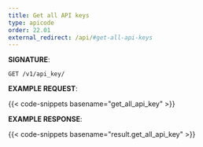 ```yaml
---
title: Get all API keys
type: apicode
order: 22.01
external_redirect: /api/#get-all-api-keys
---
```


**SIGNATURE**:

`GET /v1/api_key/`

**EXAMPLE REQUEST**:

{{< code-snippets basename="get_all_api_key" >}}

**EXAMPLE RESPONSE**:

{{< code-snippets basename="result.get_all_api_key" >}}

